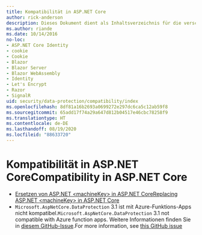 ```yaml
---
title: Kompatibilität in ASP.NET Core
author: rick-anderson
description: Dieses Dokument dient als Inhaltsverzeichnis für die verschiedenen Themen zur Kompatibilität im Rahmen des Schutzes von Daten in ASP.NET Core.
ms.author: riande
ms.date: 10/14/2016
no-loc:
- ASP.NET Core Identity
- cookie
- Cookie
- Blazor
- Blazor Server
- Blazor WebAssembly
- Identity
- Let's Encrypt
- Razor
- SignalR
uid: security/data-protection/compatibility/index
ms.openlocfilehash: 8df81a16b2693a0699272e297dc6ca5c12ab59f8
ms.sourcegitcommit: 65add17f74a29a647d812b04517e46cbc78258f9
ms.translationtype: HT
ms.contentlocale: de-DE
ms.lasthandoff: 08/19/2020
ms.locfileid: "88633720"
---
```

# <a name="compatibility-in-aspnet-core"></a><span data-ttu-id="38371-103">Kompatibilität in ASP.NET Core</span><span class="sxs-lookup"><span data-stu-id="38371-103">Compatibility in ASP.NET Core</span></span>

* [<span data-ttu-id="38371-104">Ersetzen von ASP.NET \<machineKey> in ASP.NET Core</span><span class="sxs-lookup"><span data-stu-id="38371-104">Replacing ASP.NET \<machineKey> in ASP.NET Core</span></span>](xref:security/data-protection/compatibility/replacing-machinekey)
* <span data-ttu-id="38371-105">`Microsoft.AspNetCore.DataProtection` 3.1 ist mit Azure-Funktions-Apps nicht kompatibel.</span><span class="sxs-lookup"><span data-stu-id="38371-105">`Microsoft.AspNetCore.DataProtection` 3.1 not compatible with Azure function apps.</span></span> <span data-ttu-id="38371-106">Weitere Informationen finden Sie in [diesem GitHub-Issue](https://github.com/Azure/azure-functions-host/issues/5447).</span><span class="sxs-lookup"><span data-stu-id="38371-106">For more information, see [this GitHub issue](https://github.com/Azure/azure-functions-host/issues/5447)</span></span>
